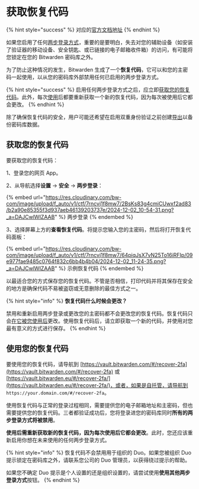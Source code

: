 # 获取恢复代码

{% hint style="success" %}
对应的[官方文档地址](https://bitwarden.com/help/article/two-step-recovery-code/)
{% endhint %}

如果您启用了任何[两步登录方式](setup-guides/two-step-login-methods.md)，重要的是要明白，失去对您的辅助设备（如安装了验证器的移动设备、安全钥匙、或已链接的电子邮箱收件箱）的访问，有可能将您锁定在您的 Bitwarden 密码库之外。

为了防止这种情况的发生，Bitwarden 生成了一个**恢复代码**，它可以和您的主密码一起使用，以从您的密码库外部禁用任何已启用的两步登录方式。

{% hint style="success" %}
启用任何两步登录方式之后，应立即[获取您的恢复代码](recovery-codes.md#get-your-recovery-code)。此外，每次[使用](recovery-codes.md#use-your-recovery-code)后都要重新获取一个新的恢复代码，因为每次被使用后它都会更改。
{% endhint %}

除了确保恢复代码的安全，用户可能还希望在启用双重身份验证之前创建[导出](../../import-export/encrypted-exports.md)以备份密码库数据。

## 获取您的恢复代码 <a href="#get-your-recovery-code" id="get-your-recovery-code"></a>

要获取您的恢复代码：

1、登录您的网页 App。

2、从导航选择**设置** → **安全** → **两步登录**：

{% embed url="https://res.cloudinary.com/bw-com/image/upload/f_auto/v1/ctf/7rncvj1f8mw7/2BsKs83g4cmiCUwxf2ad83/b2a90e85355f3d937aeb46139203737e/2024-12-02_10-54-31.png?_a=DAJCwlWIZAAB" %}
两步登录
{% endembed %}

3、选择屏幕上方的**查看恢复代码**。将提示您输入您的主密码，然后将打开恢复代码面板：

{% embed url="https://res.cloudinary.com/bw-com/image/upload/f_auto/v1/ctf/7rncvj1f8mw7/64piqJsX7vN25To16iRFIp/09e977fae9485c0764f832c6bb4b4b04/2024-12-02_11-24-35.png?_a=DAJCwlWIZAAB" %}
示例恢复代码
{% endembed %}

以最适合您的方式保存您的恢复代码。不管是否相信，打印代码并将其保存在安全的地方是确保代码不易被盗窃或无意删除的最佳方式之一。

{% hint style="info" %}
**恢复代码什么时候会更改？**

禁用和重新启用两步登录或更改您的主密码都不会更改您的恢复代码。恢复代码只会[在它被您使用后](recovery-codes.md#use-your-recovery-code)更改。使用恢复代码后，请立即获取一个新的代码，并使用对您最有意义的方式进行保存。
{% endhint %}

## 使用您的恢复代码 <a href="#use-your-recovery-code" id="use-your-recovery-code"></a>

要使用您的恢复代码，请导航到 [https://vault.bitwarden.com/#/recover-2fa](https://vault.bitwarden.com/#/recover-2fa) 或 [https://vault.bitwarden.eu/#/recover-2fa/](https://vault.bitwarden.eu/#/recover-2fa/)，或者，如果是自托管，请导航到 `https://your.domain.com/#/recover-2fa`。

使用恢复代码与正常的登录过程相同，需要提供您的电子邮箱地址和主密码，但也需要提供您的恢复代码。三者都验证成功后，您将登录进您的密码库同时**所有的两步登录方式将被禁用**。

**使用后需重新获取新的恢复代码，因为每次使用后它都会更改**。此时，您还应该重新启用你想在未来使用的任何两步登录方式。

{% hint style="info" %}
恢复代码不会禁用用于组织的 Duo。如果您被组织 Duo 提示锁定在密码库之外，请联系您公司的 Duo 管理员，以获得绕过提示的帮助。

如果您不确定 Duo 提示是个人设置的还是组织设置的，请尝试使用**使用其他两步登录方式**按钮。
{% endhint %}
